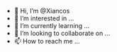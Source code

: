 - 👋 Hi, I’m @Xiancos
- 👀 I’m interested in ...
- 🌱 I’m currently learning ...
- 💞️ I’m looking to collaborate on ...
- 📫 How to reach me ...

<!---
Xiancos/Xiancos is a ✨ special ✨ repository because its `README.md` (this file) appears on your GitHub profile.
You can click the Preview link to take a look at your changes.
--->
